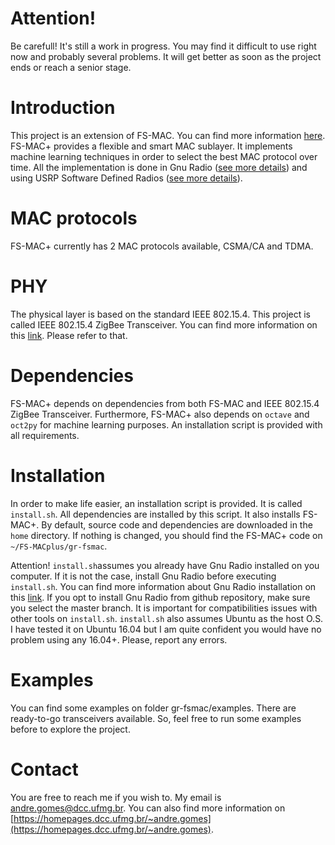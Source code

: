 
# Attention!
Be carefull! It's still a work in progress. You may find it difficult to use right now and probably several problems. It will get better as soon as the project ends or reach a senior stage.

# Introduction
This project is an extension of FS-MAC. You can find more information [here](https://github.com/jeffRayneres/FS-MAC). FS-MAC+ provides a flexible and smart MAC sublayer. It implements machine learning techniques in order to select the best MAC protocol over time. All the implementation is done in Gnu Radio ([see more details](http://gnuradio.org/)) and using USRP Software Defined Radios ([see more details](https://www.ettus.com/)).

# MAC protocols
FS-MAC+ currently has 2 MAC protocols available, CSMA/CA and TDMA.

# PHY
The physical layer is based on the standard IEEE 802.15.4. This project is called IEEE 802.15.4 ZigBee Transceiver. You can find more information on this [link](https://github.com/bastibl/gr-ieee802-15-4). Please refer to that.

# Dependencies
FS-MAC+ depends on dependencies from both FS-MAC and IEEE 802.15.4 ZigBee Transceiver. Furthermore, FS-MAC+ also depends on `octave` and `oct2py` for machine learning purposes. An installation script is provided with all requirements.

# Installation
In order to make life easier, an installation script is provided. It is called `install.sh`. All dependencies are installed by this script. It also installs FS-MAC+. By default, source code and dependencies are downloaded in the `home` directory. If nothing is changed, you should find the FS-MAC+ code on `~/FS-MACplus/gr-fsmac`.

Attention! `install.sh`assumes you already have Gnu Radio installed on you computer. If it is not the case, install Gnu Radio before executing `install.sh`. You can find more information about Gnu Radio installation on this [link](https://wiki.gnuradio.org/index.php/InstallingGR). If you opt to install Gnu Radio from github repository, make sure you select the master branch. It is important for compatibilities issues with other tools on `install.sh`. `install.sh` also assumes Ubuntu as the host O.S. I have tested it on Ubuntu 16.04 but I am quite confident you would have no problem using any 16.04+. Please, report any errors.

# Examples
You can find some examples on folder gr-fsmac/examples. There are ready-to-go transceivers available. So, feel free to run some examples before to explore the project.

# Contact
You are free to reach me if you wish to. My email is andre.gomes@dcc.ufmg.br. You can also find more information on [https://homepages.dcc.ufmg.br/~andre.gomes](https://homepages.dcc.ufmg.br/~andre.gomes).
